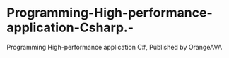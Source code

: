 # Programming-High-performance-application-Csharp.-
Programming High-performance application C#, Published by OrangeAVA
